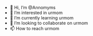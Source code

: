 - 👋 Hi, I’m @Annomyms
- 👀 I’m interested in urmom
- 🌱 I’m currently learning urmom
- 💞️ I’m looking to collaborate on urmom
- 📫 How to reach urmom

<!---
Annomyms/Annomyms is a ✨ special ✨ repository because its `README.md` (this file) appears on your GitHub profile.
You can click the Preview link to take a look at your changes.
--->

